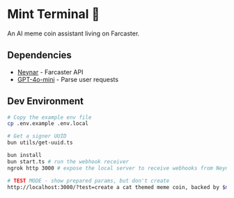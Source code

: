 # Mint Terminal 🤖

An AI meme coin assistant living on Farcaster.

## Dependencies

- [Neynar](https://neynar.com) - Farcaster API
- [GPT-4o-mini](https://platform.openai.com/docs/models/gpt-4o-mini) - Parse user requests

## Dev Environment

```sh
# Copy the example env file
cp .env.example .env.local

# Get a signer UUID
bun utils/get-uuid.ts

bun install
bun start.ts # run the webhook receiver
ngrok http 3000 # expose the local server to receive webhooks from Neynar
```

```sh
# TEST MODE - show prepared params, but don't create
http://localhost:3000/?test=create a cat themed meme coin, backed by $mfer
```
